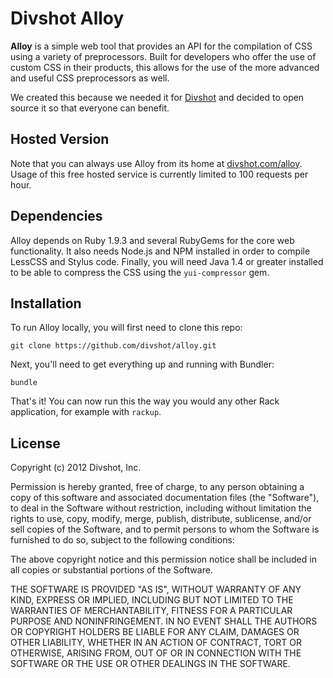 # Divshot Alloy

**Alloy** is a simple web tool that provides an API for the compilation of
CSS using a variety of preprocessors. Built for developers who offer the
use of custom CSS in their products, this allows for the use of the more
advanced and useful CSS preprocessors as well.

We created this because we needed it for [Divshot](http://divshot.com) and
decided to open source it so that everyone can benefit.

## Hosted Version

Note that you can always use Alloy from its home at [divshot.com/alloy](http://divshot.com/alloy).
Usage of this free hosted service is currently limited to 100 requests per hour.

## Dependencies

Alloy depends on Ruby 1.9.3 and several RubyGems for the core web
functionality. It also needs Node.js and NPM installed in order
to compile LessCSS and Stylus code. Finally, you will need Java
1.4 or greater installed to be able to compress the CSS using
the `yui-compressor` gem.

## Installation

To run Alloy locally, you will first need to clone this repo:

    git clone https://github.com/divshot/alloy.git

Next, you'll need to get everything up and running with Bundler:

    bundle

That's it! You can now run this the way you would any other Rack
application, for example with `rackup`.

## License

Copyright (c) 2012 Divshot, Inc.

Permission is hereby granted, free of charge, to any person obtaining a copy of this software and associated documentation files (the "Software"), to deal in the Software without restriction, including without limitation the rights to use, copy, modify, merge, publish, distribute, sublicense, and/or sell copies of the Software, and to permit persons to whom the Software is furnished to do so, subject to the following conditions:

The above copyright notice and this permission notice shall be included in all copies or substantial portions of the Software.

THE SOFTWARE IS PROVIDED "AS IS", WITHOUT WARRANTY OF ANY KIND, EXPRESS OR IMPLIED, INCLUDING BUT NOT LIMITED TO THE WARRANTIES OF MERCHANTABILITY, FITNESS FOR A PARTICULAR PURPOSE AND NONINFRINGEMENT. IN NO EVENT SHALL THE AUTHORS OR COPYRIGHT HOLDERS BE LIABLE FOR ANY CLAIM, DAMAGES OR OTHER LIABILITY, WHETHER IN AN ACTION OF CONTRACT, TORT OR OTHERWISE, ARISING FROM, OUT OF OR IN CONNECTION WITH THE SOFTWARE OR THE USE OR OTHER DEALINGS IN THE SOFTWARE.